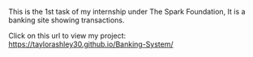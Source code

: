 This is the 1st task of my internship under The Spark Foundation, It is a banking site showing transactions.

Click on this url to view my project: https://taylorashley30.github.io/Banking-System/

